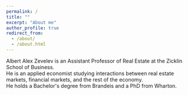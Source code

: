 ```yaml
---
permalink: /
title: ""
excerpt: "About me"
author_profile: true
redirect_from: 
  - /about/
  - /about.html
---
```


Albert Alex Zevelev is an Assistant Professor of Real Estate at the Zicklin School of Business. 
<br>
He is an applied economist studying interactions between real estate markets, 
financial markets, and the rest of the economy. 
<br>
He holds a Bachelor's degree from Brandeis and a PhD from Wharton.
